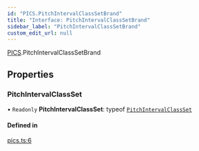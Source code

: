 ```yaml
---
id: "PICS.PitchIntervalClassSetBrand"
title: "Interface: PitchIntervalClassSetBrand"
sidebar_label: "PitchIntervalClassSetBrand"
custom_edit_url: null
---
```


[PICS](../namespaces/PICS.md).PitchIntervalClassSetBrand

## Properties

### PitchIntervalClassSet

• `Readonly` **PitchIntervalClassSet**: typeof [`PitchIntervalClassSet`](PICS.PitchIntervalClassSetBrand.md#pitchintervalclassset)

#### Defined in

[pics.ts:6](https://github.com/noriapi/brand-music/blob/d3723cb/src/pics.ts#L6)
